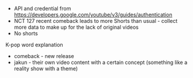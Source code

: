 * API and credential from https://developers.google.com/youtube/v3/guides/authentication
* NCT 127 recent comeback leads to more Shorts than usual - collect more data to make up for the lack of original videos
* No shorts

K-pop word explanation 
* comeback - new release
* jakun - their own video content with a certain concept (something like a reality show with a theme)
